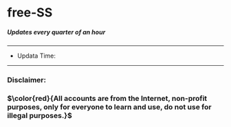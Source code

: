 # free-SS
##### Updates every quarter of an hour
---
* Updata Time: 
---
### Disclaimer:
### $\color{red}{All accounts are from the Internet, non-profit purposes, only for everyone to learn and use, do not use for illegal purposes.}$




